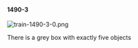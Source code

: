 #### 1490-3
![train-1490-3-0.png](https://github.com/lil-lab/nlvr/raw/master/nlvr/train/images/22/train-1490-3-0.png "train-1490-3-0.png")

There is a grey box with exactly five objects